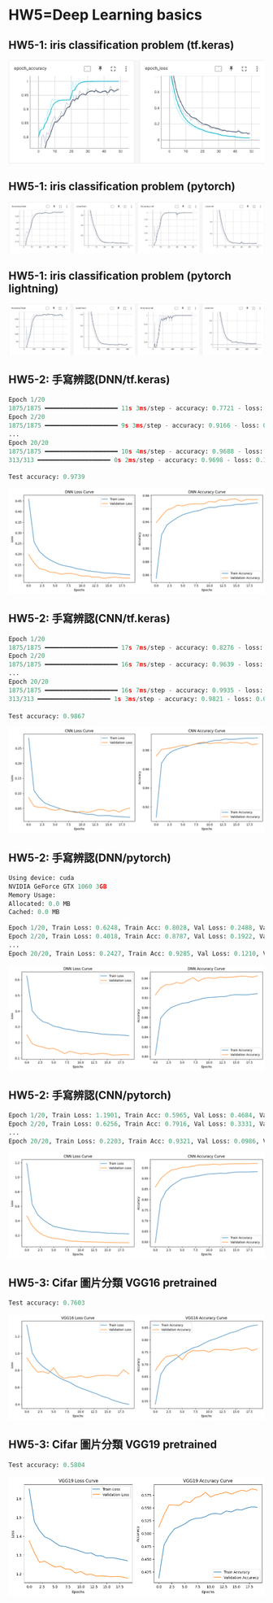 # HW5=Deep Learning basics  

## HW5-1: iris classification problem (tf.keras)  
![alt text](docs/iristf.png)  
## HW5-1: iris classification problem (pytorch)  
![alt text](docs/irispy.png)  
## HW5-1: iris classification problem (pytorch lightning)  
![alt text](docs/irispyn.png)  

## HW5-2: 手寫辨認(DNN/tf.keras)  
```python
Epoch 1/20
1875/1875 ━━━━━━━━━━━━━━━━━━━━ 11s 3ms/step - accuracy: 0.7721 - loss: 0.6996 - val_accuracy: 0.9389 - val_loss: 0.1984
Epoch 2/20
1875/1875 ━━━━━━━━━━━━━━━━━━━━ 9s 3ms/step - accuracy: 0.9166 - loss: 0.2707 - val_accuracy: 0.9488 - val_loss: 0.1591
...
Epoch 20/20
1875/1875 ━━━━━━━━━━━━━━━━━━━━ 10s 4ms/step - accuracy: 0.9688 - loss: 0.1024 - val_accuracy: 0.9739 - val_loss: 0.0866
313/313 ━━━━━━━━━━━━━━━━━━━━ 0s 2ms/step - accuracy: 0.9698 - loss: 0.1017

Test accuracy: 0.9739
```
![alt text](docs/tfdnn.png)  

## HW5-2: 手寫辨認(CNN/tf.keras) 
```python
Epoch 1/20
1875/1875 ━━━━━━━━━━━━━━━━━━━━ 17s 7ms/step - accuracy: 0.8276 - loss: 0.5258 - val_accuracy: 0.9737 - val_loss: 0.0863
Epoch 2/20
1875/1875 ━━━━━━━━━━━━━━━━━━━━ 16s 7ms/step - accuracy: 0.9639 - loss: 0.1179 - val_accuracy: 0.9808 - val_loss: 0.0573
...
Epoch 20/20
1875/1875 ━━━━━━━━━━━━━━━━━━━━ 16s 7ms/step - accuracy: 0.9935 - loss: 0.0192 - val_accuracy: 0.9867 - val_loss: 0.0515
313/313 ━━━━━━━━━━━━━━━━━━━━ 1s 3ms/step - accuracy: 0.9821 - loss: 0.0693  

Test accuracy: 0.9867
```
![alt text](docs/tfcnn.png)  

## HW5-2: 手寫辨認(DNN/pytorch) 
```python
Using device: cuda
NVIDIA GeForce GTX 1060 3GB
Memory Usage:
Allocated: 0.0 MB
Cached: 0.0 MB
```

```python
Epoch 1/20, Train Loss: 0.6248, Train Acc: 0.8028, Val Loss: 0.2488, Val Acc: 0.9259
Epoch 2/20, Train Loss: 0.4018, Train Acc: 0.8787, Val Loss: 0.1922, Val Acc: 0.9404
...
Epoch 20/20, Train Loss: 0.2427, Train Acc: 0.9285, Val Loss: 0.1210, Val Acc: 0.9651
```
![alt text](docs/pytorchdnn.png)  

## HW5-2: 手寫辨認(CNN/pytorch) 
```python
Epoch 1/20, Train Loss: 1.1901, Train Acc: 0.5965, Val Loss: 0.4684, Val Acc: 0.8589
Epoch 2/20, Train Loss: 0.6256, Train Acc: 0.7916, Val Loss: 0.3331, Val Acc: 0.8986
...
Epoch 20/20, Train Loss: 0.2203, Train Acc: 0.9321, Val Loss: 0.0986, Val Acc: 0.9707
```
![alt text](docs/pytorchcnn.png)  

## HW5-3: Cifar 圖片分類 VGG16 pretrained  
```python
Test accuracy: 0.7603
```
![alt text](docs/vgg16.png)  
## HW5-3: Cifar 圖片分類 VGG19 pretrained  
```python
Test accuracy: 0.5804
```
![alt text](docs/vgg19.png)